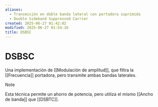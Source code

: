 ```yaml
---
aliases:
  - Transmisión en doble banda lateral con portadora suprimida
  - Double Sideband Suppressed Carrier
created: 2025-06-27 01:42:02
modified: 2025-06-27 01:54:16
title: DSBSC
---
```


# DSBSC

Una implementación de [[Modulación de amplitud]], que filtra la [[Frecuencia]] portadora, pero transmite ambas bandas laterales.

> [!note]
> Esta técnica permite un ahorro de potencia, pero utiliza el mismo [[Ancho de banda]] que [[DSBTC]].
